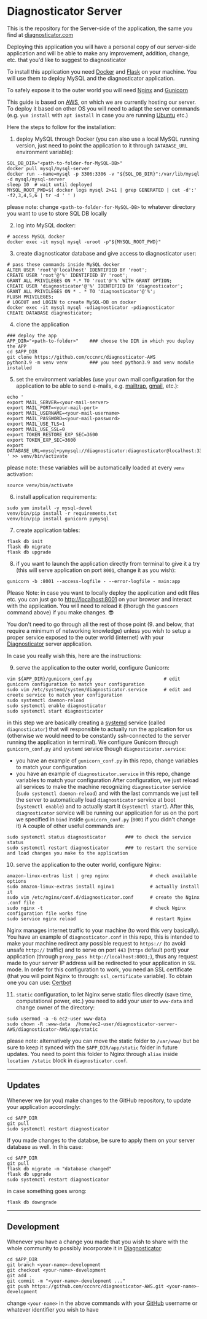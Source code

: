 # Diagnosticator Server

This is the repository for the Server-side of the application, the same you find at [diagnosticator.com](https://diagnosticator.com)

Deploying this application you will have a personal copy of our server-side application and will be able to make any improvement, addition, change, etc. that you'd like to suggest to diagnosticator

To install this application you need [Docker](https://www.docker.com/) and [Flask](https://flask.palletsprojects.com/en/2.0.x/) on your machine. You will use them to deploy MySQL and the diagnosticator application.

To safely expose it to the outer world you will need [Nginx](https://www.nginx.com/) and [Gunicorn](https://gunicorn.org/)

This guide is based on [AWS](https://aws.amazon.com/), on which we are currently hosting our server. To deploy it based on other OS you will need to adapt the server commands (e.g. `yum install` with `apt install` in case you are running [Ubuntu](https://ubuntu.com/) etc.)



Here the steps to follow for the installation:

1. deploy MySQL through Docker (you can also use a local MySQL running version, just need to point the application to it through `DATABASE_URL` environment variable):
```
SQL_DB_DIR="<path-to-folder-for-MySQL-DB>"
docker pull mysql/mysql-server
docker run --name=mysql -p 3306:3306 -v "${SQL_DB_DIR}":/var/lib/mysql -d mysql/mysql-server
sleep 10  # wait until deployed
MYSQL_ROOT_PWD=$( docker logs mysql 2>&1 | grep GENERATED | cut -d':' -f2,3,4,5,6 | tr -d ' ' )
```
please note: change `<path-to-folder-for-MySQL-DB>` to whatever directory you want to use to store SQL DB locally

2. log into MySQL docker:
```
# access MySQL docker
docker exec -it mysql mysql -uroot -p"${MYSQL_ROOT_PWD}"
```

3. create diagnosticator database and give access to diagnosticator user:
```
# pass these commands inside MySQL docker
ALTER USER 'root'@'localhost' IDENTIFIED BY 'root';
CREATE USER 'root'@'%' IDENTIFIED BY 'root';
GRANT ALL PRIVILEGES ON *.* TO 'root'@'%' WITH GRANT OPTION;
CREATE USER 'diagnosticator'@'%' IDENTIFIED BY 'diagnosticator';
GRANT ALL PRIVILEGES ON * . * TO 'diagnosticator'@'%';
FLUSH PRIVILEGES;
# LOGOUT and LOGIN to create MySQL-DB on docker
docker exec -it mysql mysql -udiagnosticator -pdiagnosticator
CREATE DATABASE diagnosticator;
```

4. clone the application
```
### deploy the app
APP_DIR="<path-to-folder>"    ### choose the DIR in which you deploy the APP
cd $APP_DIR
git clone https://github.com/cccnrc/diagnosticator-AWS
python3.9 -m venv venv        ### you need python3.9 and venv module installed
```

5. set the environment variables (use your own mail configuration for the application to be able to send e-mails, e.g. [mailtrap](https://mailtrap.io/blog/flask-email-sending/#:~:text=Email%20sending%20in%20Flask%2DMail,instance%20of%20a%20Mail%20class.&text=We'll%20need%20to%20set,from%20the%20other%20side!'), [gmail](https://overiq.com/flask-101/sending-email-in-flask/), etc.):
```
echo '
export MAIL_SERVER=<your-mail-server>
export MAIL_PORT=<your-mail-port>
export MAIL_USERNAME=<your-mail-username>
export MAIL_PASSWORD=<your-mail-password>
export MAIL_USE_TLS=1
export MAIL_USE_SSL=0
export TOKEN_RESTORE_EXP_SEC=3600
export TOKEN_EXP_SEC=3600
export DATABASE_URL=mysql+pymysql://diagnosticator:diagnosticator@localhost:3306/diagnosticator
' >> venv/bin/activate
```
please note: these variables will be automatically loaded at every `venv` activation:
```
source venv/bin/activate
```

6. install application requirements:
```
sudo yum install -y mysql-devel
venv/bin/pip install -r requirements.txt
venv/bin/pip install gunicorn pymysql
```

7. create application tables:
```
flask db init
flask db migrate
flask db upgrade
```

8. if you want to launch the application directly from terminal to give it a try (this will serve application on port `8001`, change it as you wish):
```
gunicorn -b :8001 --access-logfile - --error-logfile - main:app
```

Please Note: in case you want to locally deploy the application and edit files etc. you can just go to [http://localhost:8001](http://localhost:8001) on your browser and interact with the application. You will need to reload it (thorugh the `gunicorn` command above) if you make changes. :sunglasses:

You don't need to go through all the rest of those point (9. and below, that require a minimum of networking knowledge) unless you wish to setup a proper service exposed to the outer world (internet) with your [Diagnosticator](https://diagnosticator.com) server application.

In case you really wish this, here are the instructions:

9. serve the application to the outer world, configure Gunicorn:
```
vim ${APP_DIR}/gunicorn_conf.py                          # edit gunicorn configuration to match your configuration
sudo vim /etc/systemd/system/diagnosticator.service      # edit and creete service to match your configuration
sudo systemctl daemon-reload
sudo systemctl enable diagnosticator
sudo systemctl start diagnosticator
```
in this step we are basically creating a [systemd](https://access.redhat.com/documentation/en-us/red_hat_enterprise_linux/7/html/system_administrators_guide/chap-managing_services_with_systemd) service (called `diagnosticator`) that will responsible to actually run the application for us (otherwise we would need to be constantly ssh-connected to the server running the application in terminal). We configure Gunicorn through `gunicorn_conf.py` and `systemd` service though `diagnosticator.service`:
- you have an example of `gunicorn_conf.py` in this repo, change variables to match your configuration
- you have an example of `diagnosticator.service` in this repo, change variables to match your configuration
After configuration, we just reload all services to make the machine recognizing `diagnosticator` service (`sudo systemctl daemon-reload`) and with the last commands we just tell the server to automatically load `diagnosticator` service at boot (`systemctl enable`) and to actually start it (`systemctl start`).
After this, `diagnosticator` service will be running our application for us on the port we specified in `bind` inside `gunicorn_conf.py` (`8001` if you didn't change it)
A couple of other useful commands are:
```
sudo systemctl status diagnosticator       ### to check the service status
sudo systemctl restart diagnosticator      ### to restart the service and load changes you make to the application
```

10. serve the application to the outer world, configure Nginx:
```
amazon-linux-extras list | grep nginx               # check available options
sudo amazon-linux-extras install nginx1             # actually install it
sudo vim /etc/nginx/conf.d/diagnosticator.conf      # create the Nginx .conf file
sudo nginx -t                                       # check Nginx configuration file works fine
sudo service nginx reload                           # restart Nginx
```
Nginx manages internet traffic to your machine (to word this very basically). You have an example of `diagnosticator.conf` in this repo, this is intended to make your machine redirect any possible request to `https://` (to avoid unsafe `http://` traffic) and to serve on port `443` (`https` default port) your application (through `proxy_pass http://localhost:8001;`), thus any request made to your server IP address will be redirected to your application in `SSL` mode.
In order for this configuration to work, you need an SSL certificate (that you will point Nginx to through: `ssl_certificate` variable). To obtain one you can use: [Certbot](https://certbot.eff.org/)

11. `static` configuration, to let Nginx serve static files directly (save time, computational power, etc.) you need to add your user to `www-data` and change owner of the directory:
```
sudo usermod -a -G ec2-user www-data
sudo chown -R :www-data  /home/ec2-user/diagnosticator-server-AWS/diagnosticator-AWS/app/static
```
please note: alternatively you can move the static folder to `/var/www/` but be sure to keep it synced with the `$APP_DIR/app/static` folder in future updates. You need to point this folder to Nginx through `alias` inside `location /static` block in `diagnosticator.conf`.


---

## Updates

Whenever we (or you) make changes to the GitHub repository, to update your application accordingly:
```
cd $APP_DIR
git pull
sudo systemctl restart diagnosticator
```

If you made changes to the databse, be sure to apply them on your server database as well. In this case:
```
cd $APP_DIR
git pull
flask db migrate -m "database changed"
flask db upgrade
sudo systemctl restart diagnosticator
```
in case something goes wrong:
```
flask db downgrade
```
---

## Development

Whenever you have a change you made that you wish to share with the whole community to possibly incorporate it in [Diagnosticator](https://diagnosticator.com):
```
cd $APP_DIR
git branch <your-name>-development
git checkout <your-name>-development
git add .
git commit -m "<your-name>-development ..."
git push https://github.com/cccnrc/diagnosticator-AWS.git <your-name>-development
```
change `<your-name>` in the above commands with your [GitHub](https://github.com/) username or whatever identifier you wish to have
